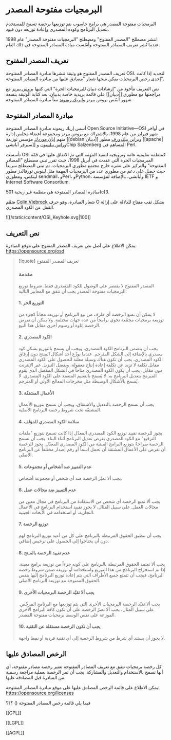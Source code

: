 # البرمجيات مفتوحة المصدر

البرمجيات مفتوحة المصدر هي برامج حاسوب يتم توزيعها برخصة تسمح للمستخدم بتعديل البرنامج وكوده المصدري وإعادة توزيعه دون قيود.

انتشر مصطلح "المصدر المفتوح" ومصطلح "البرمجيات مفتوحة المصدر" عام 1998 عندما نُشِر تعريف المصادر المفتوحة وأُسّست مبادة المصادر المفتوحة في ذلك العام.

## تعريف المصدر المفتوح

تعريف المصدر المفتوح هو وثيقة تنشرها مبادرة المصادر المفتوحة OSI، لتحديد إذا كانت إحدى رخص البرمجيات يمكن منحها شعار "مصادق عليها من مبادرة المصادر المفتوحة".

نص التعريف مأخوذ من "إرشادات دبيان للبرمجيات الحرة" التي كتبها [بروس بيرنز](https://en.wikipedia.org/wiki/Bruce_Perens) مع مراجعتها مع مطوري [[دبيان]] على قائمة بريدية خاصة بدبيان. بعد كتابة الوثيقة بتسعة شهور أسّس بروس بيرنز و[إيريك ريموند](https://en.wikipedia.org/wiki/Eric_S._Raymond) معاً مبادرة المصادر المفتوحة.

## مبادرة المصادر المفتوحة

أسس إريك ريموند مبادرة المصادر المفتوحة Open Source Initiative&mdash;OSI في أواخر شهر فبراير من عام 1998، بالاشتراك مع بروس بيرنز ومجموعة أعضاء مجلس إدارة منهم [إيان موردك](https://ar.wikipedia.org/wiki/%D8%A5%D9%8A%D8%A7%D9%86_%D9%85%D9%88%D8%B1%D8%AF%D9%88%D9%83) مؤسس توزيعة [[debian|دبيان]] و[براين بيلندورف](https://ar.wikipedia.org/wiki/%D8%A8%D8%B1%D9%8A%D8%A7%D9%86_%D8%A8%D9%8A%D9%84%D9%8A%D9%86%D8%AF%D9%88%D8%B1%D9%81) مطور [[apache|سيرفر أباتشي]] و[راس نيلسون](https://en.wikipedia.org/wiki/Russ_Nelson) وChip Salzenberg المساهم في Perl.

تأسست OSI كمنظمة تعليمية عامة وترويجية لتنفيذ المهمة التي تم الاتفاق عليها في قمّة المبرمجيات الحرة التي عقدت في أبريل 1998، حيث تقرر تبني مصطلح "المصادر المفتوحة" والتركيز على نشره خارج مجتمع مطوري البرمجيات. تم تبني المصطلح سريعاً حيث حصل على دعم من مطوري عدد من البرمجيات المهمة مثل لينوس تورفالدز مطور لينكس، ومطوري sendmail، وPerl، وPython، وأباتشي، بالإضافة لمؤسسة IETF و Internet Software Consortium.

مبادرة المصادر المفتوحة هي منظمة غير ربحية 501(c)3.

صَمّم [Colin Viebrock](https://viebrock.ca/) شعار المبادرة، وهو حرف O بشكل ثقب مفتاح للدلالة على إزالة القفل عن الكود المصدري.

![[/static/content/OSI_Keyhole.svg|100]]
## نص التعريف

يمكن الاطلاع على أصل نص تعريف المصدر المفتوح على موقع المبادرة: https://opensource.org/osd



> [!quote] تعريف المصدر المفتوح
> ### مقدمة
>
> المصدر المفتوح لا يقتصر على الوصول للكود المصدري فقط. شروط توزيع البرمجيات مفتوحة المصدر يجب أن تتفق مع المعايير التالية:
>
> #### 1. التوزيع الحر
>
> لا يمكن أن تمنع الرخصة أي طرف من بيع البرنامج أو توزيعه مجاناً كجزء من توزيعة برمجيات مجمّعة تحوي برامجاً من عدة جهات مختلفة. ولا يمكن أن تفرض الرخصة إتاوة أو رسوم أخرى مقابل هذا البيع.
>
> #### 2. الكود المصدري
>
> يجب أن يتضمن البرنامج الكود المصدري، ويجب أن يسمح بالتوزيع بشكل كود مصدري بالإضافة إلى الشكل المترجم. عندما يوزّع أحد أشكال المنتج دون إرفاق الكود المصدري، يجب أن تكون هناك وسيلة معلنة للحصول على الكود المصدري مقابل تكلفة  لا تزيد عن تكلفة إعادة إنتاج معقولة، ويفضل التنزيل عبر الإنترنت دون مقابل. يجب أن يكون الكود المصدري متاحاً في الشكل المفضل الذي يقوم المبرمج بتعديل البرنامج به. لا يُسمح بالتعتيم المتعمد على الكود المصدري. لا يُسمح بالأشكال الوسيطة مثل مخرجات المعالج الأولي أو المترجم.
>
> #### 3. الأعمال المشتقّة
>
> يجب أن تسمح الرخصة بالتعديل والاشتقاق، ويجب أن تسمح بتوزيع الأعمال المشتقّة تحت شروط رخصة البرنامج الأصلية.
> #### 4. سلامة الكود المصدري للمؤلف
>
> يجوز للرخصة تقييد توزيع الكود المصدري المعدّل إذا كانت تسمح بتوزيع "ملفات الترقيع" مع الكود المصدري بغرض تعديل البرنامج أثناء البناء. يجب أن تسمح الرخصة صراحةً بتوزيع البرامج المبنية من الكود المصدري المعدّل. يجوز للرخصة أن تفرض على الأعمال المشتقة أن تحمل اسماً أو رقم إصدار مختلفاً عن البرنامج الأصلي.
>
> #### 5. عدم التمييز ضد أشخاص أو مجموعات
>
> يجب ألا تميّز الرخصة ضد أي شخص أو مجموعة أشخاص.
>
> #### 6. عدم التمييز ضد مجالات عمل
>
> يجب ألا تمنع الرخصة أي شخص من الاستفادة من البرنامج في مجال معين من مجالات العمل. على سبيل المثال، لا يجوز تقييد استخدام البرنامج في الأعمال التجارية، أو استخدامه في الأبحاث الجينية.
>
> #### 7. توزيع الرخصة
>
> يجب أن تنطبق الحقوق المرتبطة بالبرنامج على كل من أعيد توزيع البرنامج لهم دون أن يحتاجوا إلى الحصول على ترخيص إضافي.
>
> #### 8. عدم تقييد الرخصة بالمنتج
>
> يجب ألا تعتمد الحقوق المرتبطة بالبرنامج على كونه جزءاً من توزيعة برامج معينة. إذا تم استخراج البرنامج من هذا التوزيع واستخدامه أو توزيعه ضمن شروط رخصة البرنامج، فيجب أن تتمتع جميع الأطراف التي يتم إعادة توزيع البرنامج إليها بنفس الحقوق الممنوحة مع توزيعة البرنامج الأصلي.
>
> #### 9. يجب ألا تقيّد الرخصة البرمجيات الأخرى
>
> يجب ألا تقيّد الرخصة البرمجيات الأخرى التي يتم توزيعها مع البرنامج المرخّص. على سبيل المثال، يجب ألا تصرّ الرخصة على أن تكون كافة البرامج الأخرى الموزعة على نفس الوسط برمجيات مفتوحة المصدر.
>
> #### 10. يجب أن تكون الرخصة مستقلة عن التقنية
>
> لا يجوز أن يستند أي شرط من شروط الرخصة إلى أي تقنية فردية أو نمط واجهة.
>

## الرخص المصادق عليها

كل رخصة برمجيات تتفق مع تعريف المصادر المفتوحة تعتبر رخصة مصادر مفتوحة، أي أنها تسمح بالاستخدام والتعديل والمشاركة. يجب أن تمر الرخصة بعملية مراجعة رسمية من المبادرة قبل المصادقة عليها.

يمكن الاطلاع على قائمة الرخص المصادق عليها على موقع مبادرة المصادر المفتوحة: https://opensource.org/licenses

فيما يلي قائمة رخص المصادر المفتوحة () ؟؟؟


[[GPL]]

[[LGPL]]

[[AGPL]]

